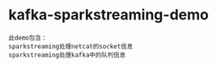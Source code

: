 # kafka-sparkstreaming-demo
	此demo包含：
	sparkstreaming处理netcat的socket信息
	sparkstreaming处理kafka中的队列信息
